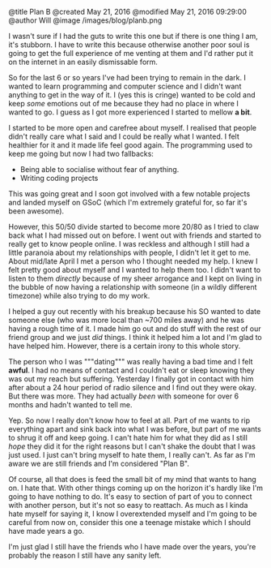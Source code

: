 @title Plan B
@created May 21, 2016
@modified May 21, 2016 09:29:00
@author Will
@image /images/blog/planb.png

I wasn't sure if I had the guts to write this one but if there is one thing I am, it's stubborn. I have to write this because otherwise another poor soul is going to get the full experience of me venting at them and I'd rather put it on the internet in an easily dismissable form.

So for the last 6 or so years I've had been trying to remain in the dark. I wanted to learn programming and computer science and I didn't want anything to get in the way of it. I (yes this is cringe) wanted to be cold and keep *some* emotions out of me because they had no place in where I wanted to go. I guess as I got more experienced I started to mellow **a bit**.

I started to be more open and carefree about myself. I realised that people didn't really care what I said and I could be really what I wanted. I felt healthier for it and it made life feel good again. The programming used to keep me going but now I had two fallbacks:
-  Being able to socialise without fear of anything.
-  Writing coding projects

This was going great and I soon got involved with a few notable projects and landed myself on GSoC (which I'm extremely grateful for, so far it's been awesome).

However, this 50/50 divide started to become more 20/80 as I tried to claw back what I had missed out on before. I went out with friends and started to really get to know people online. I was reckless and although I still had a little paranoia about my relationships with people, I didn't let it get to me. About mid/late April I met a person who I thought needed my help. I knew I felt pretty good about myself and I wanted to help them too. I didn't want to listen to them *directly* because of my sheer arrogance and I kept on living in the bubble of now having a relationship with someone (in a wildly different timezone) while also trying to do my work.

I helped a guy out recently with his breakup because his SO wanted to date someone else (who was more local than ~700 miles away) and he was having a rough time of it. I made him go out and do stuff with the rest of our friend group and we just *did* things. I think it helped him a lot and I'm glad to have helped him. However, there is a certain irony to this whole story.

The person who I was """dating""" was really having a bad time and I felt **awful**. I had no means of contact and I couldn't eat or sleep knowing they was out my reach but suffering. Yesterday I finally got in contact with him after about a 24 hour period of radio silence and I find out they were okay. But there was more. They had actually *been* with someone for over 6 months and hadn't wanted to tell me.

 Yep. So now I really don't know how to feel at all. Part of me wants to rip everything apart and sink back into what I was before, but part of me wants to shrug it off and keep going. I can't hate him for what they did as I still *hope* they did it for the right reasons but I can't shake the doubt that I was just used. I just can't bring myself to hate them, I really can't. As far as I'm aware we are still friends and I'm considered "Plan B".

 Of course, all that does is feed the small bit of my mind that wants to hang on. I hate that. With other things coming up on the horizon it's hardly like I'm going to have nothing to do. It's easy to section of part of you to connect with another person, but it's not so easy to reattach. As much as I kinda hate myself for saying it, I know I overextended myself and I'm going to be careful from now on, consider this one a teenage mistake which I should have made years a go.

 I'm just glad I still have the friends who I have made over the years, you're probably the reason I still have any sanity left.
